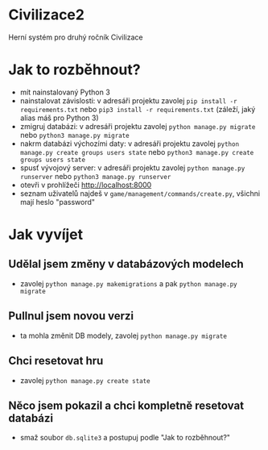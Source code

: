 # Civilizace2

Herní systém pro druhý ročník Civilizace

# Jak to rozběhnout?

- mít nainstalovaný Python 3
- nainstalovat závislosti: v adresáři projektu zavolej `pip install -r
  requirements.txt` nebo `pip3 install -r requirements.txt` (záleží, jaký alias
  máš pro Python 3)
- zmigruj databázi: v adresáři projektu zavolej `python manage.py migrate` nebo
  `python3 manage.py migrate`
- nakrm databázi výchozími daty: v adresáři projektu zavolej `python manage.py
  create groups users state` nebo `python3 manage.py create groups users state`
- spusť vývojový server: v adresáři projektu zavolej `python manage.py
  runserver` nebo `python3 manage.py runserver`
- otevři v prohlížeči [http://localhost:8000](http://localhost:8000)
- seznam uživatelů najdeš v `game/management/commands/create.py`, všichni mají
  heslo "password"

# Jak vyvíjet

## Udělal jsem změny v databázových modelech

- zavolej `python manage.py makemigrations` a pak `python manage.py migrate`

## Pullnul jsem novou verzi

- ta mohla změnit DB modely, zavolej `python manage.py migrate`

## Chci resetovat hru

- zavolej `python manage.py create state`

## Něco jsem pokazil a chci kompletně resetovat databázi

- smaž soubor `db.sqlite3` a postupuj podle "Jak to rozběhnout?"